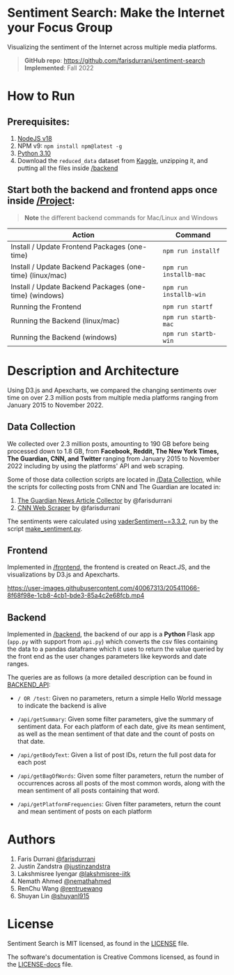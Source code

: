 # Sentiment Search: Make the Internet your Focus Group

Visualizing the sentiment of the Internet across multiple media platforms.

> **GitHub repo**: https://github.com/farisdurrani/sentiment-search <br/> **Implemented**: Fall 2022

# How to Run

## Prerequisites:

1. [NodeJS v18](https://nodejs.org/en/download/)
1. NPM v9: `npm install npm@latest -g`
1. [Python 3.10](https://www.python.org/downloads/release/python-3108/)
1. Download the `reduced_data` dataset from [Kaggle](https://www.kaggle.com/datasets/farisdurrani/sentimentsearch), unzipping it, and putting all the files  inside [/backend](./Project/backend) 

## Start both the backend and frontend apps once inside [/Project](./Project):

> **Note** the different backend commands for Mac/Linux and Windows

| Action                                                   | Command                |
| -------------------------------------------------------- | ---------------------- |
| Install / Update Frontend Packages (one-time)            | `npm run installf`     |
| Install / Update Backend Packages (one-time) (linux/mac) | `npm run installb-mac` |
| Install / Update Backend Packages (one-time) (windows)   | `npm run installb-win` |
| Running the Frontend                                     | `npm run startf`       |
| Running the Backend (linux/mac)                          | `npm run startb-mac`   |
| Running the Backend (windows)                            | `npm run startb-win`   |

# Description and Architecture

Using D3.js and Apexcharts, we compared the changing sentiments over time on over 2.3 million posts from multiple media platforms ranging from January 2015 to November 2022.

## Data Collection

We collected over 2.3 million posts, amounting to 190 GB before being processed down to 1.8 GB, from **Facebook, Reddit, The New York Times, The Guardian, CNN, and Twitter** ranging from January 2015 to November 2022 including by using the platforms' API and web scraping.

Some of those data collection scripts are located in [/Data Collection](./Data%20Collection), while the scripts for collecting posts from CNN and The Guardian are located in:

1. [The Guardian News Article Collector](https://github.com/farisdurrani/TheGuardianArticlesCollector) by @farisdurrani
1. [CNN Web Scraper](https://github.com/farisdurrani/CNNWebScraper) by @farisdurrani

The sentiments were calculated using [vaderSentiment~=3.3.2](https://pypi.org/project/vaderSentiment/), run by the script [make_sentiment.py](./Data%20Collection/make_sentiment.py).

## Frontend

Implemented in [/frontend](./Project/frontend/), the frontend is created on React.JS, and the visualizations by D3.js and Apexcharts.


https://user-images.githubusercontent.com/40067313/205411066-8f68f98e-1cb8-4cb1-bde3-85a4c2e68fcb.mp4


## Backend

Implemented in [/backend](./Project/backend/), the backend of our app is a **Python** Flask app (`app.py` with support from `api.py`) which converts the csv files containing the data to a pandas dataframe which it uses to return the value queried by the front end as the user changes parameters like keywords and date ranges.

The queries are as follows (a more detailed description can be found in [BACKEND_API](./.github/BACKEND_API.md):

- `/ OR /test`:
  Given no parameters, return a simple Hello World message to indicate the backend is alive

- `/api/getSummary`:
  Given some filter parameters, give the summary of sentiment data.
  For each platform of each date, give its mean sentiment, as well as the mean sentiment of
  that date and the count of posts on that date.

- `/api/getBodyText`:
  Given a list of post IDs, return the full post data for each post

- `/api/getBagOfWords`:
  Given some filter parameters, return the number of occurrences across all
  posts of the most common words, along with the mean sentiment of all posts containing
  that word.

- `/api/getPlatformFrequencies`:
  Given filter parameters, return the count and mean sentiment of posts on each platform

# Authors

1. Faris Durrani [@farisdurrani](https://github.com/farisdurrani)
1. Justin Zandstra [@justinzandstra](https://github.com/justinzandstra)
1. Lakshmisree Iyengar [@lakshmisree-iitk](https://github.com/lakshmisree-iitk)
1. Nemath Ahmed [@nemathahmed](https://github.com/nemathahmed)
1. RenChu Wang [@rentruewang](https://github.com/rentruewang)
1. Shuyan Lin [@shuyanl915](https://github.com/shuyanl915)

# License

Sentiment Search is MIT licensed, as found in the [LICENSE](./LICENSE) file.

The software's documentation is Creative Commons licensed, as found in the [LICENSE-docs](./.github/LICENSE-docs) file.
